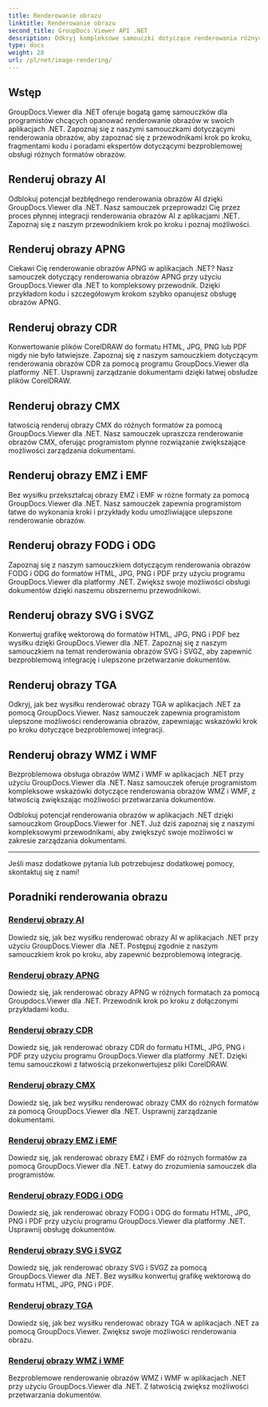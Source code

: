 ```yaml
---
title: Renderowanie obrazu
linktitle: Renderowanie obrazu
second_title: GroupDocs.Viewer API .NET
description: Odkryj kompleksowe samouczki dotyczące renderowania różnych formatów obrazów przy użyciu GroupDocs.Viewer dla .NET. Od AI po WMF — poznaj przykłady bezproblemowej integracji i kodowania.
type: docs
weight: 28
url: /pl/net/image-rendering/
---
```


## Wstęp

GroupDocs.Viewer dla .NET oferuje bogatą gamę samouczków dla programistów chcących opanować renderowanie obrazów w swoich aplikacjach .NET. Zapoznaj się z naszymi samouczkami dotyczącymi renderowania obrazów, aby zapoznać się z przewodnikami krok po kroku, fragmentami kodu i poradami ekspertów dotyczącymi bezproblemowej obsługi różnych formatów obrazów.

## Renderuj obrazy AI
Odblokuj potencjał bezbłędnego renderowania obrazów AI dzięki GroupDocs.Viewer dla .NET. Nasz samouczek przeprowadzi Cię przez proces płynnej integracji renderowania obrazów AI z aplikacjami .NET. Zapoznaj się z naszym przewodnikiem krok po kroku i poznaj możliwości.

## Renderuj obrazy APNG
Ciekawi Cię renderowanie obrazów APNG w aplikacjach .NET? Nasz samouczek dotyczący renderowania obrazów APNG przy użyciu GroupDocs.Viewer dla .NET to kompleksowy przewodnik. Dzięki przykładom kodu i szczegółowym krokom szybko opanujesz obsługę obrazów APNG.

## Renderuj obrazy CDR
Konwertowanie plików CorelDRAW do formatu HTML, JPG, PNG lub PDF nigdy nie było łatwiejsze. Zapoznaj się z naszym samouczkiem dotyczącym renderowania obrazów CDR za pomocą programu GroupDocs.Viewer dla platformy .NET. Usprawnij zarządzanie dokumentami dzięki łatwej obsłudze plików CorelDRAW.

## Renderuj obrazy CMX
łatwością renderuj obrazy CMX do różnych formatów za pomocą GroupDocs.Viewer dla .NET. Nasz samouczek upraszcza renderowanie obrazów CMX, oferując programistom płynne rozwiązanie zwiększające możliwości zarządzania dokumentami.

## Renderuj obrazy EMZ i EMF
Bez wysiłku przekształcaj obrazy EMZ i EMF w różne formaty za pomocą GroupDocs.Viewer dla .NET. Nasz samouczek zapewnia programistom łatwe do wykonania kroki i przykłady kodu umożliwiające ulepszone renderowanie obrazów.

## Renderuj obrazy FODG i ODG
Zapoznaj się z naszym samouczkiem dotyczącym renderowania obrazów FODG i ODG do formatów HTML, JPG, PNG i PDF przy użyciu programu GroupDocs.Viewer dla platformy .NET. Zwiększ swoje możliwości obsługi dokumentów dzięki naszemu obszernemu przewodnikowi.

## Renderuj obrazy SVG i SVGZ
Konwertuj grafikę wektorową do formatów HTML, JPG, PNG i PDF bez wysiłku dzięki GroupDocs.Viewer dla .NET. Zapoznaj się z naszym samouczkiem na temat renderowania obrazów SVG i SVGZ, aby zapewnić bezproblemową integrację i ulepszone przetwarzanie dokumentów.

## Renderuj obrazy TGA
Odkryj, jak bez wysiłku renderować obrazy TGA w aplikacjach .NET za pomocą GroupDocs.Viewer. Nasz samouczek zapewnia programistom ulepszone możliwości renderowania obrazów, zapewniając wskazówki krok po kroku dotyczące bezproblemowej integracji.

## Renderuj obrazy WMZ i WMF
Bezproblemowa obsługa obrazów WMZ i WMF w aplikacjach .NET przy użyciu GroupDocs.Viewer dla .NET. Nasz samouczek oferuje programistom kompleksowe wskazówki dotyczące renderowania obrazów WMZ i WMF, z łatwością zwiększając możliwości przetwarzania dokumentów.

Odblokuj potencjał renderowania obrazów w aplikacjach .NET dzięki samouczkom GroupDocs.Viewer for .NET. Już dziś zapoznaj się z naszymi kompleksowymi przewodnikami, aby zwiększyć swoje możliwości w zakresie zarządzania dokumentami.

---

Jeśli masz dodatkowe pytania lub potrzebujesz dodatkowej pomocy, skontaktuj się z nami!
## Poradniki renderowania obrazu
### [Renderuj obrazy AI](./render-ai-images/)
Dowiedz się, jak bez wysiłku renderować obrazy AI w aplikacjach .NET przy użyciu GroupDocs.Viewer dla .NET. Postępuj zgodnie z naszym samouczkiem krok po kroku, aby zapewnić bezproblemową integrację.
### [Renderuj obrazy APNG](./render-apng-images/)
Dowiedz się, jak renderować obrazy APNG w różnych formatach za pomocą Groupdocs.Viewer dla .NET. Przewodnik krok po kroku z dołączonymi przykładami kodu.
### [Renderuj obrazy CDR](./render-cdr-images/)
Dowiedz się, jak renderować obrazy CDR do formatu HTML, JPG, PNG i PDF przy użyciu programu GroupDocs.Viewer dla platformy .NET. Dzięki temu samouczkowi z łatwością przekonwertujesz pliki CorelDRAW.
### [Renderuj obrazy CMX](./render-cmx-images/)
Dowiedz się, jak bez wysiłku renderować obrazy CMX do różnych formatów za pomocą GroupDocs.Viewer dla .NET. Usprawnij zarządzanie dokumentami.
### [Renderuj obrazy EMZ i EMF](./render-emz-emf-images/)
Dowiedz się, jak renderować obrazy EMZ i EMF do różnych formatów za pomocą GroupDocs.Viewer dla .NET. Łatwy do zrozumienia samouczek dla programistów.
### [Renderuj obrazy FODG i ODG](./render-fodg-odg-images/)
Dowiedz się, jak renderować obrazy FODG i ODG do formatu HTML, JPG, PNG i PDF przy użyciu programu GroupDocs.Viewer dla platformy .NET. Usprawnij obsługę dokumentów.
### [Renderuj obrazy SVG i SVGZ](./render-svg-svgz-images/)
Dowiedz się, jak renderować obrazy SVG i SVGZ za pomocą GroupDocs.Viewer dla .NET. Bez wysiłku konwertuj grafikę wektorową do formatu HTML, JPG, PNG i PDF.
### [Renderuj obrazy TGA](./render-tga-images/)
Dowiedz się, jak bez wysiłku renderować obrazy TGA w aplikacjach .NET za pomocą GroupDocs.Viewer. Zwiększ swoje możliwości renderowania obrazu.
### [Renderuj obrazy WMZ i WMF](./render-wmz-wmf-images/)
Bezproblemowe renderowanie obrazów WMZ i WMF w aplikacjach .NET przy użyciu GroupDocs.Viewer dla .NET. Z łatwością zwiększ możliwości przetwarzania dokumentów.